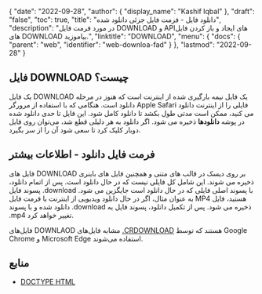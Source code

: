 {
  "date": "2022-09-28",
  "author": {
    "display_name": "Kashif Iqbal"
},
  "draft": "false",
  "toc": true,
  "title": "دانلود فایل - فرمت فایل جزئی دانلود شده",
  "description": "در مورد فرمت فایل DOWNLOAD و APIهای ایجاد و باز کردن فایل های DOWNLOAD بیاموزید.",
  "linktitle": "DOWNLOAD",
  "menu": {
    "docs": {
      "parent": "web",
      "identifier": "web-downloa-fad"
}
},
  "lastmod": "2022-09-28"
}

## فایل DOWNLOAD چیست؟

یک فایل DOWNLOAD یک فایل نیمه بارگیری شده از اینترنت است که هنوز در مرحله دانلود است. هنگامی که با استفاده از مرورگر Apple Safari فایلی را از اینترنت دانلود می کنید، ممکن است مدتی طول بکشد تا دانلود کامل شود. این فایل تا حدی دانلود شده در پوشه **دانلودها** ذخیره می شود. اگر دانلود به هر دلیلی قطع شد، می‌توان روی فایل دوبار کلیک کرد تا سعی شود آن را از سر بگیرد.

## فرمت فایل دانلود - اطلاعات بیشتر

فایل های DOWNLOAD بر روی دیسک در قالب های متنی و همچنین فایل های باینری ذخیره می شوند. این شامل کل فایلی نیست که در حال دانلود است. پس از اتمام دانلود، پسوند فایل .download با پسوند اصلی فایلی که در حال دانلود است جایگزین می شود. به عنوان مثال، اگر در حال دانلود ویدیویی از اینترنت با فرمت فایل MP4 هستید، فایل دانلود شده و با پسوند .download ذخیره می شود. پس از تکمیل دانلود، پسوند فایل به .mp4 تغییر خواهد کرد.

فایل‌های DOWNLAOD مشابه فایل‌های [.CRDOWNLOAD](/web/crdownload/) هستند که توسط Google Chrome و Microsoft Edge استفاده می‌شوند.

## منابع ##

* [DOCTYPE HTML](https://www.w3schools.com/tags/tag_doctype.asp)


